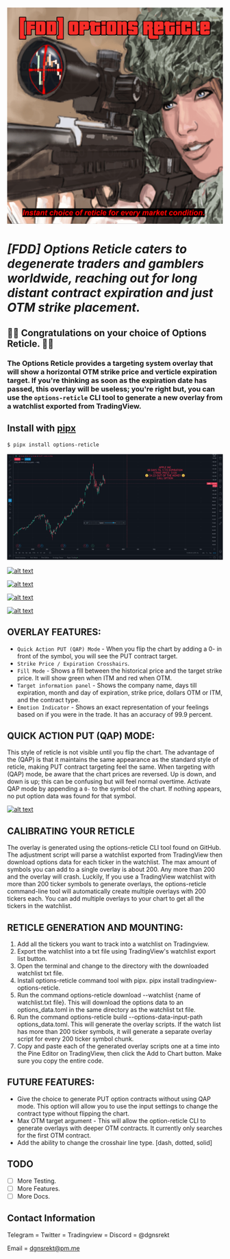 
![alt text](images/options_reticle_v4.png)

<!-- # [FDD] **Options Reticle** -->
# ***[FDD] Options Reticle caters to degenerate traders and gamblers worldwide, reaching out for long distant contract expiration and just OTM strike placement.***

## 🍾🍾 **Congratulations on your choice of Options Reticle.** 🎉🎉

### The Options Reticle provides a targeting system overlay that will show a horizontal OTM strike price and verticle expiration target. If you're thinking as soon as the expiration date has passed, this overlay will be useless; you're right but, you can use the `options-reticle` CLI tool to generate a new overlay from a watchlist exported from TradingView.


## Install with [pipx](https://github.com/pipxproject/pipx)

```bash
$ pipx install options-reticle
```

![alt text](images/aapl_basic.gif)

[![alt text](https://www.tradingview.com/x/U95ddn6i/)](https://www.tradingview.com/x/U95ddn6i/)

[![alt text](https://www.tradingview.com/x/bjJedDvF/)](https://www.tradingview.com/x/bjJedDvF/)

[![alt text](https://www.tradingview.com/x/c1Md17a8/)](https://www.tradingview.com/x/c1Md17a8/)

[![alt text](https://www.tradingview.com/x/cLFQzQFW/)](https://www.tradingview.com/x/cLFQzQFW/)


## OVERLAY FEATURES:
* `Quick Action PUT (QAP) Mode` - When you flip the chart by adding a 0- in front of the symbol, you will see the PUT contract target.
* `Strike Price / Expiration Crosshairs`.
* `Fill Mode` - Shows a fill between the historical price and the target strike price. It will show green when ITM and red when OTM.
* `Target information panel` - Shows the company name, days till expiration, month and day of expiration, strike price, dollars OTM or ITM, and the contract type.
* `Emotion Indicator` - Shows an exact representation of your feelings based on if you were in the trade. It has an accuracy of 99.9 percent.

## QUICK ACTION PUT (QAP) MODE:
This style of reticle is not visible until you flip the chart. The advantage of the (QAP) is that it maintains the same appearance as the standard style of reticle, making PUT contract targeting feel the same. When targeting with (QAP) mode, be aware that the chart prices are reversed. Up is down, and down is up; this can be confusing but will feel normal overtime. Activate QAP mode by appending a `0-` to the symbol of the chart. If nothing appears, no put option data was found for that symbol.

[![alt text](https://www.tradingview.com/x/z9Uqdo2h/)](https://www.tradingview.com/x/z9Uqdo2h/)

## CALIBRATING YOUR RETICLE
The overlay is generated using the options-reticle CLI tool found on GitHub. The adjustment script will parse a watchlist exported from TradingView then download options data for each ticker in the watchlist. The max amount of symbols you can add to a single overlay is about 200. Any more than 200 and the overlay will crash. Luckily, If you use a TradingView watchlist with more than 200 ticker symbols to generate overlays, the options-reticle command-line tool will automatically create multiple overlays with 200 tickers each. You can add multiple overlays to your chart to get all the tickers in the watchlist.

## RETICLE GENERATION AND MOUNTING:
1. Add all the tickers you want to track into a watchlist on Tradingview.
2. Export the watchlist into a txt file using TradingView's watchlist export list button.
3. Open the terminal and change to the directory with the downloaded watchlist txt file.
4. Install options-reticle command tool with pipx. pipx install tradingview-options-reticle.
5. Run the command options-reticle download --watchlist {name of watchlist.txt file}. This will download the options data to an options_data.toml in the same directory as the watchlist txt file.
6. Run the command options-reticle build --options-data-input-path options_data.toml. This will generate the overlay scripts. If the watch list has more than 200 ticker symbols, it will generate a separate overlay script for every 200 ticker symbol chunk.
7. Copy and paste each of the generated overlay scripts one at a time into the Pine Editor on TradingView, then click the Add to Chart button. Make sure you copy the entire code.

## FUTURE FEATURES:
* Give the choice to generate PUT option contracts without using QAP mode. This option will allow you to use the input settings to change the contract type without flipping the chart.
* Max OTM target argument - This will allow the option-reticle CLI to generate overlays with deeper OTM contracts. It currently only searches for the first OTM contract.
* Add the ability to change the crosshair line type. [dash, dotted, solid]

## TODO
* [ ] More Testing.
* [ ] More Features.
* [ ] More Docs.

## Contact Information
Telegram = Twitter = Tradingview = Discord = @dgnsrekt

Email = dgnsrekt@pm.me
